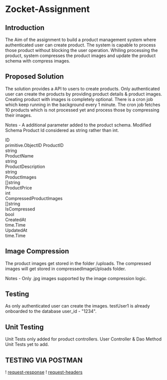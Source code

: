 # Zocket-Assignment

## Introduction 
The Aim of the assignment to build a product management system where authenticated user can create product. The system
is capable to process those product without blocking the user operation. Whiling processing the product, system compresses 
the product images and update the product schema with compress images. 

## Proposed Solution 
The solution provides a API to users to create products. Only authenticated user can create the products by providing 
product details & product images. Creating product with images is completely optional. There is a cron job which keep
running in the background every 1 minute. The cron job fetches 10 products which is not processed yet and process those
by compressing their images. 

Notes - 
A additional parameter added to the product schema. Modified Schema
Product Id considered as string rather than int.

ID                      <br>                           primitive.ObjectID 
ProductID               <br>                           string            
ProductName             <br>                           string            
ProductDescription      <br>                           string             
ProductImages           <br>                           []string           
ProductPrice            <br>                           int                
CompressedProductImages <br>                           []string           
IsCompressed            <br>                           bool               
CreatedAt               <br>                           time.Time          
UpdatedAt               <br>                           time.Time          

## Image Compression
The product images get stored in the folder /uploads. The compressed images will get stored in compressedImageUploads 
folder. 

Notes - 
Only .jpg images supported by the image compression logic.

## Testing 
As only authenticated user can create the images. testUser1 is already onboarded to the database user_id - "1234".

## Unit Testing 
Unit Tests only added for product controllers. 
User Controller & Dao Method Unit Tests yet to add. 

## TESTING VIA POSTMAN
! [request-response](https://drive.google.com/file/d/131-Wrh8xR1MgOpGPBvbhvOjJK-9WGohv/view)
! [request-headers](https://drive.google.com/file/d/1CwiHsIfrmkc2bSVn7FFagwBWePpw7CMl/view)




